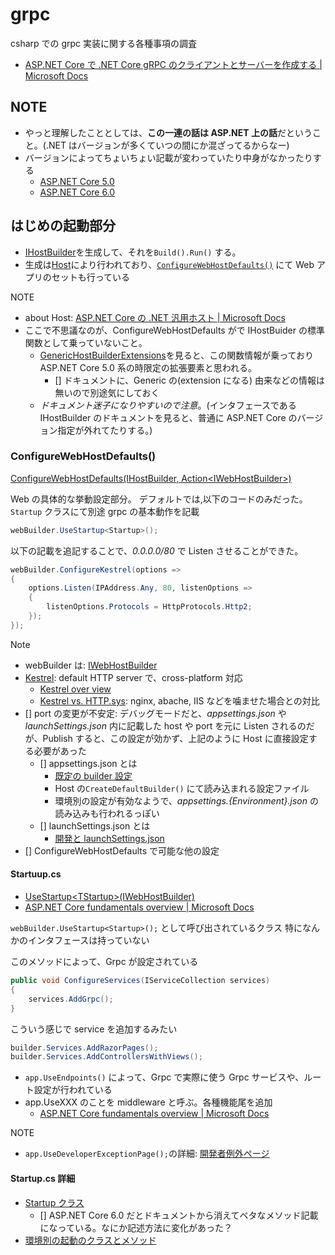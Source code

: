 # grpc

csharp での grpc 実装に関する各種事項の調査

- [ASP\.NET Core で \.NET Core gRPC のクライアントとサーバーを作成する \| Microsoft Docs](https://docs.microsoft.com/ja-jp/aspnet/core/tutorials/grpc/grpc-start?view=aspnetcore-3.0&tabs=visual-studio)

## NOTE

- やっと理解したこととしては、**この一連の話は ASP.NET 上の話**だということ。(.NET はバージョンが多くていつの間にか混ざってるからなー)
- バージョンによってちょいちょい記載が変わっていたり中身がなかったりする
  - [ASP\.NET Core 5.0](https://docs.microsoft.com/ja-jp/aspnet/core/introduction-to-aspnet-core?view=aspnetcore-5.0)
  - [ASP\.NET Core 6.0](https://docs.microsoft.com/ja-jp/aspnet/core/introduction-to-aspnet-core?view=aspnetcore-6.0)

## はじめの起動部分

- [IHostBuilder](https://docs.microsoft.com/ja-jp/dotnet/api/microsoft.extensions.hosting.ihostbuilder?view=dotnet-plat-ext-6.0&viewFallbackFrom=net-5.0)を生成して、それを`Build().Run()` する。
- 生成は[Host](https://docs.microsoft.com/ja-jp/dotnet/api/microsoft.extensions.hosting.host?view=dotnet-plat-ext-6.0)により行われており、[`ConfigureWebHostDefaults()`](https://docs.microsoft.com/ja-jp/dotnet/api/microsoft.extensions.hosting.generichostbuilderextensions.configurewebhostdefaults?view=aspnetcore-5.0) にて Web アプリのセットも行っている

NOTE

- about Host: [ASP\.NET Core の \.NET 汎用ホスト \| Microsoft Docs](https://docs.microsoft.com/ja-jp/aspnet/core/fundamentals/host/generic-host?view=aspnetcore-5.0)
- ここで不思議なのが、ConfigureWebHostDefaults がで IHostBuider の標準関数として乗っていないこと。
  - [GenericHostBuilderExtensions](https://docs.microsoft.com/ja-jp/dotnet/api/microsoft.extensions.hosting.generichostbuilderextensions?view=aspnetcore-5.0)を見ると、この関数情報が乗っており ASP.NET Core 5.0 系の時限定の拡張要素と思われる。
    - [] ドキュメントに、Generic の(extension になる) 由来などの情報は無いので別途気にしておく
  - _ドキュメント迷子になりやすいので注意_。(インタフェースである IHostBuilder のドキュメントを見ると、普通に ASP.NET Core のバージョン指定が外れてたりする。)

### ConfigureWebHostDefaults()

[ConfigureWebHostDefaults\(IHostBuilder, Action\<IWebHostBuilder\>\)](https://docs.microsoft.com/ja-jp/dotnet/api/microsoft.extensions.hosting.generichostbuilderextensions.configurewebhostdefaults?view=aspnetcore-5.0)

Web の具体的な挙動設定部分。
デフォルトでは,以下のコードのみだった。`Startup` クラスにて別途 grpc の基本動作を記載

```cs
webBuilder.UseStartup<Startup>();
```

以下の記載を追記することで、_0.0.0.0/80_ で Listen させることができた。

```cs
webBuilder.ConfigureKestrel(options =>
{
    options.Listen(IPAddress.Any, 80, listenOptions =>
    {
        listenOptions.Protocols = HttpProtocols.Http2;
    });
});
```

Note

- webBuilder は: [IWebHostBuilder](https://docs.microsoft.com/ja-jp/dotnet/api/microsoft.aspnetcore.hosting.iwebhostbuilder?view=aspnetcore-6.0)
- [Kestrel](https://docs.microsoft.com/en-us/aspnet/core/fundamentals/servers/?view=aspnetcore-6.0&tabs=windows#kestrel): default HTTP server で、cross-platform 対応
  - [Kestrel over view](https://docs.microsoft.com/en-us/aspnet/core/fundamentals/servers/kestrel?view=aspnetcore-6.0)
  - [Kestrel vs\. HTTP\.sys](https://docs.microsoft.com/en-us/aspnet/core/fundamentals/servers/?view=aspnetcore-6.0&tabs=windows#korh): nginx, abache, IIS などを噛ませた場合との対比
- [] port の変更が不安定: デバッグモードだと、_appsettings.json_ や _launchSettings.json_ 内に記載した host や port を元に Listen されるのだが、Publish すると、この設定が効かず、上記のように Host に直接設定する必要があった
  - [] appsettings.json とは
    - [既定の builder 設定](https://docs.microsoft.com/ja-jp/aspnet/core/fundamentals/host/generic-host?view=aspnetcore-5.0#default-builder-settings-1)
    - Host の`CreateDefaultBuilder()` にて読み込まれる設定ファイル
    - 環境別の設定が有効なようで、_appsettings.{Environment}.json_ の読み込みも行われるっぽい
  - [] launchSettings.json とは
    - [開発と launchSettings\.json](https://docs.microsoft.com/ja-jp/aspnet/core/fundamentals/environments?view=aspnetcore-3.1#development-and-launchsettingsjson-1)
- [] ConfigureWebHostDefaults で可能な他の設定

#### Startuup.cs

- [UseStartup\<TStartup\>\(IWebHostBuilder\)](<https://docs.microsoft.com/ja-jp/dotnet/api/microsoft.aspnetcore.hosting.webhostbuilderextensions.usestartup?view=aspnetcore-6.0#microsoft-aspnetcore-hosting-webhostbuilderextensions-usestartup-1(microsoft-aspnetcore-hosting-iwebhostbuilder)>)
- [ASP\.NET Core fundamentals overview \| Microsoft Docs](https://docs.microsoft.com/en-us/aspnet/core/fundamentals/?view=aspnetcore-6.0&tabs=windows)

`webBuilder.UseStartup<Startup>();` として呼び出されているクラス 特になんかのインタフェースは持っていない

このメソッドによって、Grpc が設定されている

```cs
public void ConfigureServices(IServiceCollection services)
{
    services.AddGrpc();
}
```

こういう感じで service を追加するみたい

```cs
builder.Services.AddRazorPages();
builder.Services.AddControllersWithViews();
```

- `app.UseEndpoints()` によって、Grpc で実際に使う Grpc サービスや、ルート設定が行われている
- app.UseXXX のことを middleware と呼ぶ。各種機能尾を追加
  - [ASP\.NET Core fundamentals overview \| Microsoft Docs](https://docs.microsoft.com/en-us/aspnet/core/fundamentals/?view=aspnetcore-6.0&tabs=windows#middleware)

NOTE

- `app.UseDeveloperExceptionPage();`の詳細: [開発者例外ページ](https://docs.microsoft.com/ja-jp/aspnet/core/fundamentals/error-handling?view=aspnetcore-3.1#developer-exception-page-2)

#### Startup.cs 詳細

- [Startup クラス](https://docs.microsoft.com/ja-jp/aspnet/core/fundamentals/startup?view=aspnetcore-5.0)
  - [] ASP.NET Core 6.0 だとドキュメントから消えてベタなメソッド記載になっている。なにか記述方法に変化があった？
- [環境別の起動のクラスとメソッド](https://docs.microsoft.com/ja-jp/aspnet/core/fundamentals/environments?view=aspnetcore-3.1#environment-based-startup-class-and-methods)
